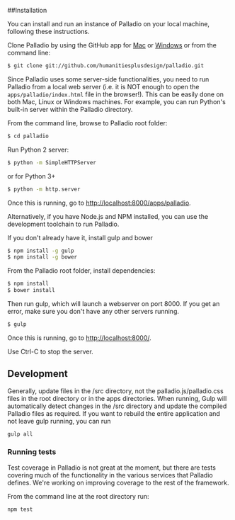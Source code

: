 ##Installation

You can install and run an instance of Palladio on your local machine, following these instructions.

Clone Palladio by using the GitHub app for [Mac](http://mac.github.com/) or [Windows](http://windows.github.com/) or from the command line:

``` sh
$ git clone git://github.com/humanitiesplusdesign/palladio.git
```
	
Since Palladio uses some server-side functionalities, you need to run Palladio from a local web server (i.e. it is NOT enough to open the `apps/palladio/index.html` file in the browser!). This can be easily done on both Mac, Linux or Windows machines. For example, you can run Python's built-in server within the Palladio directory.

From the command line, browse to Palladio root folder:

``` sh
$ cd palladio
```

Run Python 2 server:

``` sh
$ python -m SimpleHTTPServer
```

or for Python 3+

``` sh
$ python -m http.server
```

Once this is running, go to [http://localhost:8000/apps/palladio](http://localhost:8000/apps/palladio).


Alternatively, if you have Node.js and NPM installed, you can use the development toolchain to run Palladio.

If you don't already have it, install gulp and bower

``` sh
$ npm install -g gulp
$ npm install -g bower
```

From the Palladio root folder, install dependencies:

``` sh
$ npm install
$ bower install
```

Then run gulp, which will launch a webserver on port 8000. If you get an error, make sure you don't have any other servers running.

``` sh
$ gulp
```

Once this is running, go to [http://localhost:8000/](http://localhost:8000/).

Use Ctrl-C to stop the server.

## Development

Generally, update files in the /src directory, not the palladio.js/palladio.css files in the root directory or in the apps directories. When running, Gulp will automatically detect changes in the /src directory and update the compiled Palladio files as required. If you want to rebuild the entire application and not leave gulp running, you can run

``` sh
gulp all
```

### Running tests

Test coverage in Palladio is not great at the moment, but there are tests covering much of the functionality in the various services that Palladio defines. We're working on improving coverage to the rest of the framework.

From the command line at the root directory run:

``` sh
npm test
```